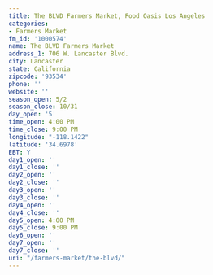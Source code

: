 ```yaml
---
title: The BLVD Farmers Market, Food Oasis Los Angeles
categories:
- Farmers Market
fm_id: '1000574'
name: The BLVD Farmers Market
address_1: 706 W. Lancaster Blvd.
city: Lancaster
state: California
zipcode: '93534'
phone: ''
website: ''
season_open: 5/2
season_close: 10/31
day_open: '5'
time_open: 4:00 PM
time_close: 9:00 PM
longitude: "-118.1422"
latitude: '34.6978'
EBT: Y
day1_open: ''
day1_close: ''
day2_open: ''
day2_close: ''
day3_open: ''
day3_close: ''
day4_open: ''
day4_close: ''
day5_open: 4:00 PM
day5_close: 9:00 PM
day6_open: ''
day7_open: ''
day7_close: ''
uri: "/farmers-market/the-blvd/"
---
```


